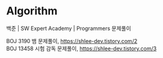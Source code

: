 # Algorithm
백준 | SW Expert Academy | Programmers 문제풀이

BOJ 3190 뱀 문제풀이, https://shlee-dev.tistory.com/2  
BOJ 13458 시험 감독 문제풀이, https://shlee-dev.tistory.com/3
